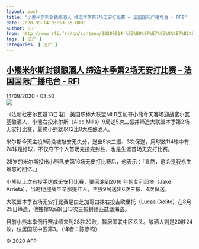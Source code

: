 ```yaml
---
layout: post
title: "小熊米尔斯封锁酿酒人 缔造本季第2场无安打比赛 – 法国国际广播电台 - RFI"
date: 2020-09-14T03:53:55.000Z
author: 法广
from: http://www.rfi.fr//cn/contenu/20200914-%E5%B0%8F%E7%86%8A%E7%B1%B3%E5%B0%94%E6%96%AF%E5%B0%81%E9%94%81%E9%85%BF%E9%85%92%E4%BA%BA-%E7%BC%94%E9%80%A0%E6%9C%AC%E5%AD%A3%E7%AC%AC2%E5%9C%BA%E6%97%A0%E5%AE%89%E6%89%93%E6%AF%94%E8%B5%9B
tags: [ 法广 ]
categories: [ 法广 ]
---
```

<!--1600055635000-->
[小熊米尔斯封锁酿酒人 缔造本季第2场无安打比赛 – 法国国际广播电台 - RFI](http://www.rfi.fr//cn/contenu/20200914-%E5%B0%8F%E7%86%8A%E7%B1%B3%E5%B0%94%E6%96%AF%E5%B0%81%E9%94%81%E9%85%BF%E9%85%92%E4%BA%BA-%E7%BC%94%E9%80%A0%E6%9C%AC%E5%AD%A3%E7%AC%AC2%E5%9C%BA%E6%97%A0%E5%AE%89%E6%89%93%E6%AF%94%E8%B5%9B)
------

<div>
<div>14/09/2020 - 03:50</div><img src="https://s.rfi.fr/media/display/50c97b9a-f62e-11ea-b7ac-005056a964fe/w:310/p:16x9/spo0001b.200914095002.jpg"><div class="t-content__body u-clearfix"><p>（法新社密尔瓦基13日电）    美国职棒大联盟MLB芝加哥小熊今天客场迎战密尔瓦基酿酒人，小熊右投米尔斯（Alec Mills）9局送5次三振并缔造大联盟本季第2场无安打比赛，最终小熊就以12比0大胜酿酒人。</p><p>    米尔斯今天主投9局没被敲安无失分，送出5次三振、3次保送，用球数114球中有74球是好球，不仅夺下个人首场完投完封胜，也是生涯首场无安打比赛。</p><p>    28岁的米尔斯投出小熊队史第16场无安打比赛后，他表示：「显然，这会是我永生难忘的回忆。」</p><p>    小熊队上次有投手达成无安打比赛，要回溯到2016 年的艾利耶塔（Jake Arrieta），当时他迎战辛辛那提红人，主投9局送出6次三振、4次保送。</p><p>    大联盟本季首场无安打比赛是由芝加哥白袜右投吉欧里托（Lucas Giolito）在8月25日缔造，他独撑9局飙出13次三振封锁匹兹堡海盗。</p><p>    目前小熊本季例行赛战绩来到28胜20败，暂居国联中区龙头。酿酒人则是20胜24败，位居国联中区第3。（译者：陈彦钧）</p><p class="t-copyright">© 2020 AFP</p>        </div>
</div>
